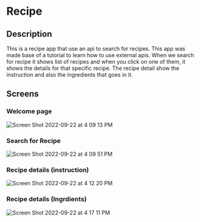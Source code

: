 # Recipe

## Description
This is a recipe app that use an api to search for recipes. This app was made base of a tutorial to learn how to use external apis. When we search for recipe it shows list of recipes and when you click on one of them, it shows the details for that specific recipe. The recipe detail show the instruction and also the ingredients that goes in it.

## Screens

### Welcome page

![Screen Shot 2022-09-22 at 4 09 13 PM](https://user-images.githubusercontent.com/17714218/191861302-ac929cf0-6a08-4904-a97b-8a65da399366.png)

### Search for Recipe

![Screen Shot 2022-09-22 at 4 09 51 PM](https://user-images.githubusercontent.com/17714218/191861386-1f4d9db3-54f3-4dc0-a8a0-dc64bcf65bb4.png)



### Recipe details (instruction)

![Screen Shot 2022-09-22 at 4 12 20 PM](https://user-images.githubusercontent.com/17714218/191861462-112b4415-0f93-4f43-b45f-93afebc9a45a.png)


### Recipe details (Ingrdients)

![Screen Shot 2022-09-22 at 4 17 11 PM](https://user-images.githubusercontent.com/17714218/191861551-6777fe5b-6b25-4223-abbf-00c94a9d9478.png)
